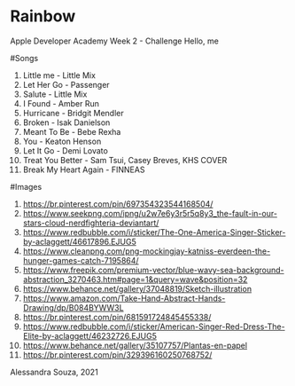 # Rainbow
Apple Developer Academy
Week 2 - Challenge Hello, me 

#Songs

1. Little me - Little Mix
2. Let Her Go - Passenger
3. Salute - Little Mix
4. I Found - Amber Run
5. Hurricane - Bridgit Mendler
6. Broken - Isak Danielson
7. Meant To Be - Bebe Rexha
8. You - Keaton Henson
9. Let It Go - Demi Lovato
10. Treat You Better - Sam Tsui, Casey Breves, KHS COVER
11. Break My Heart Again - FINNEAS

#Images

1. https://br.pinterest.com/pin/697354323544168504/
2. https://www.seekpng.com/ipng/u2w7e6y3r5r5q8y3_the-fault-in-our-stars-cloud-nerdfighteria-deviantart/
3. https://www.redbubble.com/i/sticker/The-One-America-Singer-Sticker-by-aclaggett/46617896.EJUG5
4. https://www.cleanpng.com/png-mockingjay-katniss-everdeen-the-hunger-games-catch-7195864/
5. https://www.freepik.com/premium-vector/blue-wavy-sea-background-abstraction_3270463.htm#page=1&query=wave&position=32
6. https://www.behance.net/gallery/37048819/Sketch-illustration
7. https://www.amazon.com/Take-Hand-Abstract-Hands-Drawing/dp/B084BYWW3L
8. https://br.pinterest.com/pin/681591724845455338/
9. https://www.redbubble.com/i/sticker/American-Singer-Red-Dress-The-Elite-by-aclaggett/46232726.EJUG5
10. https://www.behance.net/gallery/35107757/Plantas-en-papel
11. https://br.pinterest.com/pin/329396160250768752/

Alessandra Souza, 2021

